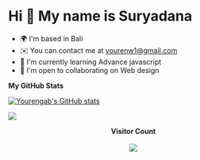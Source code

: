 Hi 👋 My name is Suryadana
==========================

* 🌍  I'm based in Bali
* ✉️  You can contact me at [yourenw1@gmail.com](mailto:yourenw1@gmail.com)
* 🧠  I'm currently learning Advance javascript
* 🤝  I'm open to collaborating on Web design

<b>My GitHub Stats</b>

<a href="http://www.github.com/Yourengab"><img src="https://github-readme-stats.vercel.app/api?username=Yourengab&show_icons=true&hide=&count_private=true&title_color=444e59&text_color=ffffff&icon_color=3382ed&bg_color=27272a&hide_border=true&show_icons=true" alt="Yourengab's GitHub stats" /></a>

<a href="http://www.github.com/Yourengab"><img src="https://github-readme-streak-stats.herokuapp.com/?user=Yourengab&stroke=ffffff&background=1c1917&ring=0891b2&fire=0891b2&currStreakNum=ffffff&currStreakLabel=0891b2&sideNums=ffffff&sideLabels=ffffff&dates=ffffff&hide_border=true" /></a>

<p align="center"><b>Visitor Count</b> </br></br>
<img align="center" src="https://profile-counter.glitch.me/Yourengab/count.svg"/></p>
